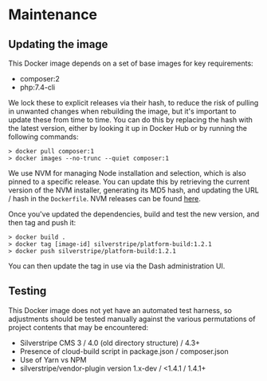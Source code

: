 # Maintenance

## Updating the image

This Docker image depends on a set of base images for key requirements:

- composer:2
- php:7.4-cli

We lock these to explicit releases via their hash, to reduce the risk of pulling
in unwanted changes when rebuilding the image, but it's important to update
these from time to time. You can do this by replacing the hash with the latest
version, either by looking it up in Docker Hub or by running the following
commands:

```
> docker pull composer:1
> docker images --no-trunc --quiet composer:1
```

We use NVM for managing Node installation and selection, which is also pinned to
a specific release. You can update this by retrieving the current version of the
NVM installer, generating its MD5 hash, and updating the URL / hash in the
`Dockerfile`. NVM releases can be found [here](https://github.com/nvm-sh/nvm/releases).

Once you've updated the dependencies, build and test the new version, and then
tag and push it:

```
> docker build .
> docker tag [image-id] silverstripe/platform-build:1.2.1
> docker push silverstripe/platform-build:1.2.1
```

You can then update the tag in use via the Dash administration UI.

## Testing

This Docker image does not yet have an automated test harness, so adjustments
should be tested manually against the various permutations of project contents
that may be encountered:

- Silverstripe CMS 3 / 4.0 (old directory structure) / 4.3+
- Presence of cloud-build script in package.json / composer.json
- Use of Yarn vs NPM
- silverstripe/vendor-plugin version 1.x-dev / <1.4.1 / 1.4.1+
